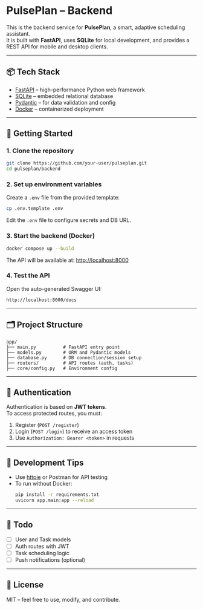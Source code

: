 # PulsePlan – Backend

This is the backend service for **PulsePlan**, a smart, adaptive scheduling assistant.  
It is built with **FastAPI**, uses **SQLite** for local development, and provides a REST API for mobile and desktop clients.

---

## 📦 Tech Stack

- [FastAPI](https://fastapi.tiangolo.com/) – high-performance Python web framework
- [SQLite](https://sqlite.org) – embedded relational database
- [Pydantic](https://pydantic-docs.helpmanual.io/) – for data validation and config
- [Docker](https://www.docker.com/) – containerized deployment

---

## 🚀 Getting Started

### 1. Clone the repository

```bash
git clone https://github.com/your-user/pulseplan.git
cd pulseplan/backend
```

### 2. Set up environment variables

Create a `.env` file from the provided template:

```bash
cp .env.template .env
```

Edit the `.env` file to configure secrets and DB URL.

### 3. Start the backend (Docker)

```bash
docker compose up --build
```

The API will be available at: [http://localhost:8000](http://localhost:8000)

### 4. Test the API

Open the auto-generated Swagger UI:

```
http://localhost:8000/docs
```

---

## 🗂️ Project Structure

```
app/
├── main.py          # FastAPI entry point
├── models.py        # ORM and Pydantic models
├── database.py      # DB connection/session setup
├── routers/         # API routes (auth, tasks)
├── core/config.py   # Environment config
```

---

## 🔐 Authentication

Authentication is based on **JWT tokens**.  
To access protected routes, you must:

1. Register (`POST /register`)
2. Login (`POST /login`) to receive an access token
3. Use `Authorization: Bearer <token>` in requests

---

## 🧪 Development Tips

- Use [httpie](https://httpie.io/) or Postman for API testing
- To run without Docker:
  ```bash
  pip install -r requirements.txt
  uvicorn app.main:app --reload
  ```

---

## 📌 Todo

- [ ] User and Task models
- [ ] Auth routes with JWT
- [ ] Task scheduling logic
- [ ] Push notifications (optional)

---

## 📄 License

MIT – feel free to use, modify, and contribute.
